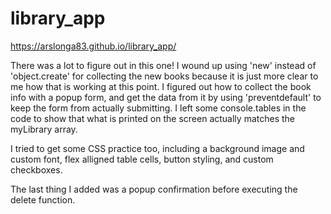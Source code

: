 # library_app

https://arslonga83.github.io/library_app/

There was a lot to figure out in this one! I wound up using 'new' instead of 'object.create' for collecting the new books because it is just more clear to me how that is working at this point. I figured out how to collect the book info with a popup form, and get the data from it by using 'preventdefault' to keep the form from actually submitting. I left some console.tables in the code to show that what is printed on the screen actually matches the myLibrary array.

I tried to get some CSS practice too, including a background image and custom font, flex alligned table cells, button styling, and custom checkboxes.

The last thing I added was a popup confirmation before executing the delete function.
 
